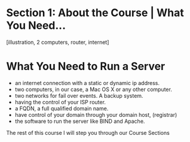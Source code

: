 # Section 1: About the Course | What You Need...

[illustration, 2 computers, router, internet]

# What You Need to Run a Server

 - an internet connection with a static or dynamic ip address.
 - two computers, in our case, a Mac OS X or any other computer.
 - two networks for fail over events. A backup system.
 - having the control of your ISP router.
 - a FQDN, a full qualified domain name.
 - have control of your domain through your domain host, (registrar)
 - the software to run the server like BIND and Apache.

The rest of this course I will step you through our Course Sections
